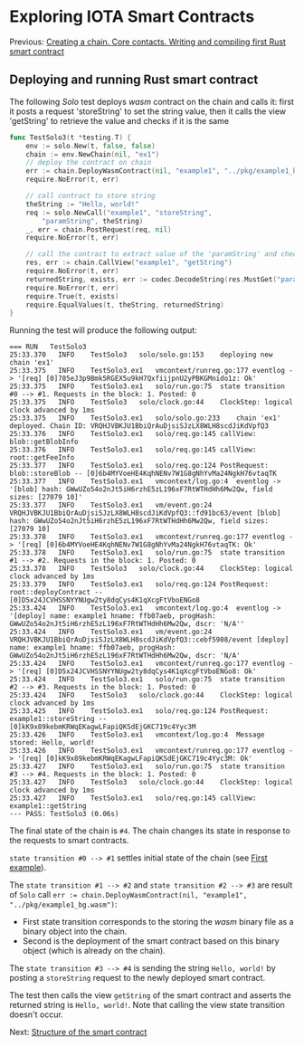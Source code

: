 # Exploring IOTA Smart Contracts

Previous: [ Creating a chain. Core contacts. Writing and compiling first Rust smart contract](3.md)

## Deploying and running Rust smart contract

The following _Solo_ test deploys _wasm_ contract on the chain and calls it: first it 
posts a request 'storeString' to set the string value,
then it calls the view 'getString' to retrieve the value and checks if it is the same 

```go
func TestSolo3(t *testing.T) {
	env := solo.New(t, false, false)
	chain := env.NewChain(nil, "ex1")
	// deploy the contract on chain
	err := chain.DeployWasmContract(nil, "example1", "../pkg/example1_bg.wasm")
	require.NoError(t, err)

	// call contract to store string
	theString := "Hello, world!"
	req := solo.NewCall("example1", "storeString",
		"paramString", theString)
	_, err = chain.PostRequest(req, nil)
	require.NoError(t, err)

	// call the contract to extract value of the 'paramString' and check
	res, err := chain.CallView("example1", "getString")
	require.NoError(t, err)
	returnedString, exists, err := codec.DecodeString(res.MustGet("paramString"))
	require.NoError(t, err)
	require.True(t, exists)
	require.EqualValues(t, theString, returnedString)
}
```

Running the test will produce the following output:
```
=== RUN   TestSolo3
25:33.370	INFO	TestSolo3	solo/solo.go:153	deploying new chain 'ex1'
25:33.375	INFO	TestSolo3.ex1	vmcontext/runreq.go:177	eventlog -> '[req] [0]785eJ3p9Bmk5RGEX5u9kH7QxfiijpnU2yPBKGMnido1z: Ok'
25:33.375	INFO	TestSolo3.ex1	solo/run.go:75	state transition #0 --> #1. Requests in the block: 1. Posted: 0
25:33.375	INFO	TestSolo3	solo/clock.go:44	ClockStep: logical clock advanced by 1ms
25:33.375	INFO	TestSolo3.ex1	solo/solo.go:233	chain 'ex1' deployed. Chain ID: VRQHJVBKJU1BbiQrAuDjsiSJzLX8WLH8scdJiKdVpfQ3
25:33.376	INFO	TestSolo3.ex1	solo/req.go:145	callView: blob::getBlobInfo
25:33.376	INFO	TestSolo3.ex1	solo/req.go:145	callView: root::getFeeInfo
25:33.377	INFO	TestSolo3.ex1	solo/req.go:124	PostRequest: blob::storeBlob -- [0]6b4MYVoeHE4KqhNENv7W1G8gNhYvMa24NgkH76vtaqTK
25:33.377	INFO	TestSolo3.ex1	vmcontext/log.go:4	eventlog -> '[blob] hash: GWwUZo54o2nJt5iH6rzhE5zL196xF7RtWTHdHh6Mw2Qw, field sizes: [27079 10]'
25:33.377	INFO	TestSolo3.ex1	vm/event.go:24	VRQHJVBKJU1BbiQrAuDjsiSJzLX8WLH8scdJiKdVpfQ3::fd91bc63/event [blob] hash: GWwUZo54o2nJt5iH6rzhE5zL196xF7RtWTHdHh6Mw2Qw, field sizes: [27079 10]
25:33.378	INFO	TestSolo3.ex1	vmcontext/runreq.go:177	eventlog -> '[req] [0]6b4MYVoeHE4KqhNENv7W1G8gNhYvMa24NgkH76vtaqTK: Ok'
25:33.378	INFO	TestSolo3.ex1	solo/run.go:75	state transition #1 --> #2. Requests in the block: 1. Posted: 0
25:33.378	INFO	TestSolo3	solo/clock.go:44	ClockStep: logical clock advanced by 1ms
25:33.379	INFO	TestSolo3.ex1	solo/req.go:124	PostRequest: root::deployContract -- [0]D5x24JCVHSSNYYNUgw2ty8dqCys4K1qXcgFtVboENGo8
25:33.424	INFO	TestSolo3.ex1	vmcontext/log.go:4	eventlog -> '[deploy] name: example1 hname: ffb07aeb, progHash: GWwUZo54o2nJt5iH6rzhE5zL196xF7RtWTHdHh6Mw2Qw, dscr: 'N/A''
25:33.424	INFO	TestSolo3.ex1	vm/event.go:24	VRQHJVBKJU1BbiQrAuDjsiSJzLX8WLH8scdJiKdVpfQ3::cebf5908/event [deploy] name: example1 hname: ffb07aeb, progHash: GWwUZo54o2nJt5iH6rzhE5zL196xF7RtWTHdHh6Mw2Qw, dscr: 'N/A'
25:33.424	INFO	TestSolo3.ex1	vmcontext/runreq.go:177	eventlog -> '[req] [0]D5x24JCVHSSNYYNUgw2ty8dqCys4K1qXcgFtVboENGo8: Ok'
25:33.424	INFO	TestSolo3.ex1	solo/run.go:75	state transition #2 --> #3. Requests in the block: 1. Posted: 0
25:33.424	INFO	TestSolo3	solo/clock.go:44	ClockStep: logical clock advanced by 1ms
25:33.425	INFO	TestSolo3.ex1	solo/req.go:124	PostRequest: example1::storeString -- [0]kK9x89kebmKRWqEKagwLFapiQKSdEjGKC719c4Yyc3M
25:33.426	INFO	TestSolo3.ex1	vmcontext/log.go:4	Message stored: Hello, world!
25:33.426	INFO	TestSolo3.ex1	vmcontext/runreq.go:177	eventlog -> '[req] [0]kK9x89kebmKRWqEKagwLFapiQKSdEjGKC719c4Yyc3M: Ok'
25:33.427	INFO	TestSolo3.ex1	solo/run.go:75	state transition #3 --> #4. Requests in the block: 1. Posted: 0
25:33.427	INFO	TestSolo3	solo/clock.go:44	ClockStep: logical clock advanced by 1ms
25:33.427	INFO	TestSolo3.ex1	solo/req.go:145	callView: example1::getString
--- PASS: TestSolo3 (0.06s)
```
The final state of the chain is `#4`. The chain changes its state 
in response to the requests to smart contracts.
 
`state transition #0 --> #1` settles initial state of the chain (see [First example](1.md)).

The `state transition #1 --> #2` and `state transition #2 --> #3` are result of `Solo` call `err := chain.DeployWasmContract(nil, "example1", "../pkg/example1_bg.wasm")`:
- First state transition corresponds to the storing the _wasm_ binary file as a binary object into the chain.
- Second is the deployment of the smart contract based on this binary object (which is already on the chain).   

The `state transition #3 --> #4` is sending the string `Hello, world!` by posting a `storeString` request to 
the newly deployed smart contract.

The test then calls the view `getString` of the smart contract and asserts the returned string is `Hello, world!`.
Note that calling the view state transition doesn't occur.

Next: [Structure of the smart contract](5.md)